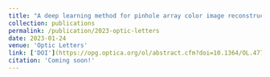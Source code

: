 ```yaml
---
title: "A deep learning method for pinhole array color image reconstruction"
collection: publications
permalink: /publication/2023-optic-letters
date: 2023-01-24
venue: 'Optic Letters'
link: ['DOI'](https://opg.optica.org/ol/abstract.cfm?doi=10.1364/OL.477693)
citation: 'Coming soon!'
---
```

